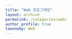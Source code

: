 ```yaml
---
title: "Web 프로그래밍"
layout: archive
permalink: /categories/web/
author_profile: true
taxonomy: Web
---
```

